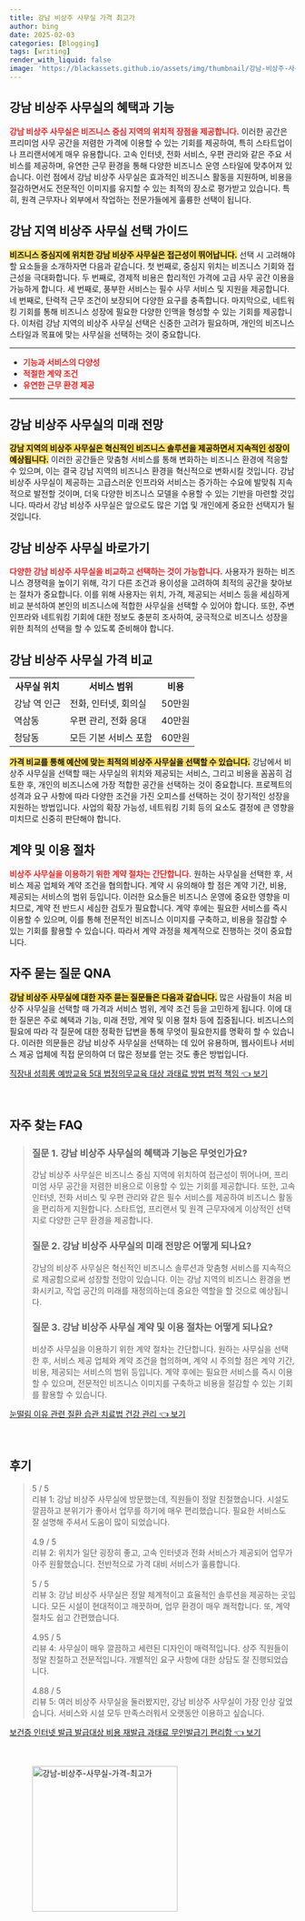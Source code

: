 ```yaml
---
title: 강남 비상주 사무실 가격 최고가
author: bing
date: 2025-02-03
categories: [Blogging]
tags: [writing]
render_with_liquid: false
image: 'https://blackassets.github.io/assets/img/thumbnail/강남-비상주-사무실-가격-최고가.webp'
---
```



<h2 id='강남 비상주 사무실의 혜택과 기능'>강남 비상주 사무실의 혜택과 기능</h2>

<p><b><span style="color: #ee2323;">강남 비상주 사무실은 비즈니스 중심 지역의 위치적 장점을 제공합니다.</span></b> 이러한 공간은 프리미엄 사무 공간을 저렴한 가격에 이용할 수 있는 기회를 제공하여, 특히 스타트업이나 프리랜서에게 매우 유용합니다. 고속 인터넷, 전화 서비스, 우편 관리와 같은 주요 서비스를 제공하며, 유연한 근무 환경을 통해 다양한 비즈니스 운영 스타일에 맞추어져 있습니다. 이런 점에서 강남 비상주 사무실은 효과적인 비즈니스 활동을 지원하며, 비용을 절감하면서도 전문적인 이미지를 유지할 수 있는 최적의 장소로 평가받고 있습니다. 특히, 원격 근무자나 외부에서 작업하는 전문가들에게 훌륭한 선택이 됩니다.</p>

<h2 id='강남 지역 비상주 사무실 선택 가이드'>강남 지역 비상주 사무실 선택 가이드</h2>

<p><b><span style="background-color: #ffe066;">비즈니스 중심지에 위치한 강남 비상주 사무실은 접근성이 뛰어납니다.</span></b> 선택 시 고려해야 할 요소들을 소개하자면 다음과 같습니다. 첫 번째로, 중심지 위치는 비즈니스 기회와 접근성을 극대화합니다. 두 번째로, 경제적 비용은 합리적인 가격에 고급 사무 공간 이용을 가능하게 합니다. 세 번째로, 풍부한 서비스는 필수 사무 서비스 및 지원을 제공합니다. 네 번째로, 탄력적 근무 조건이 보장되어 다양한 요구를 충족합니다. 마지막으로, 네트워킹 기회를 통해 비즈니스 성장에 필요한 다양한 인맥을 형성할 수 있는 기회를 제공합니다. 이처럼 강남 지역의 비상주 사무실 선택은 신중한 고려가 필요하며, 개인의 비즈니스 스타일과 목표에 맞는 사무실을 선택하는 것이 중요합니다.</p>

<hr />

<ul>
    <li><b><span style="color: #ee2323;">기능과 서비스의 다양성</span></b></li>
    <li><b><span style="color: #ee2323;">적절한 계약 조건</span></b></li>
    <li><b><span style="color: #ee2323;">유연한 근무 환경 제공</span></b></li>
</ul>

<hr />

<h2 id='강남 비상주 사무실의 미래 전망'>강남 비상주 사무실의 미래 전망</h2>

<p><b><span style="background-color: #ffe066;">강남 지역의 비상주 사무실은 혁신적인 비즈니스 솔루션을 제공하면서 지속적인 성장이 예상됩니다.</span></b> 이러한 공간들은 맞춤형 서비스를 통해 변화하는 비즈니스 환경에 적응할 수 있으며, 이는 결국 강남 지역의 비즈니스 환경을 혁신적으로 변화시킬 것입니다. 강남 비상주 사무실이 제공하는 고급스러운 인프라와 서비스는 증가하는 수요에 발맞춰 지속적으로 발전할 것이며, 더욱 다양한 비즈니스 모델을 수용할 수 있는 기반을 마련할 것입니다. 따라서 강남 비상주 사무실은 앞으로도 많은 기업 및 개인에게 중요한 선택지가 될 것입니다.</p>

<h2 id='강남 비상주 사무실 바로가기'>강남 비상주 사무실 바로가기</h2>

<p><b><span style="color: #ee2323;">다양한 강남 비상주 사무실을 비교하고 선택하는 것이 가능합니다.</span></b> 사용자가 원하는 비즈니스 경쟁력을 높이기 위해, 각기 다른 조건과 용이성을 고려하여 최적의 공간을 찾아보는 절차가 중요합니다. 이를 위해 사용자는 위치, 가격, 제공되는 서비스 등을 세심하게 비교 분석하여 본인의 비즈니스에 적합한 사무실을 선택할 수 있어야 합니다. 또한, 주변 인프라와 네트워킹 기회에 대한 정보도 충분히 조사하여, 궁극적으로 비즈니스 성장을 위한 최적의 선택을 할 수 있도록 준비해야 합니다.</p>

<h2 id='강남 비상주 사무실 가격 비교'>강남 비상주 사무실 가격 비교</h2>

<table>
    <tr>
        <td style="text-align: center; height: 17px;"><b>사무실 위치</b></td>
        <td style="text-align: center; height: 17px;"><b>서비스 범위</b></td>
        <td style="text-align: center; height: 17px;"><b>비용</b></td>
    </tr>
    <tr>
        <td>강남 역 인근</td>
        <td>전화, 인터넷, 회의실</td>
        <td>50만원</td>
    </tr>
    <tr>
        <td>역삼동</td>
        <td>우편 관리, 전화 응대</td>
        <td>40만원</td>
    </tr>
    <tr>
        <td>청담동</td>
        <td>모든 기본 서비스 포함</td>
        <td>60만원</td>
    </tr>
</table>

<p><b><span style="background-color: #ffe066;">가격 비교를 통해 예산에 맞는 최적의 비상주 사무실을 선택할 수 있습니다.</span></b> 강남에서 비상주 사무실을 선택할 때는 사무실의 위치와 제공되는 서비스, 그리고 비용을 꼼꼼히 검토한 후, 개인의 비즈니스에 가장 적합한 공간을 선택하는 것이 중요합니다. 프로젝트의 성격과 요구 사항에 따라 다양한 조건을 가진 오피스를 선택하는 것이 장기적인 성장을 지원하는 방법입니다. 사업의 확장 가능성, 네트워킹 기회 등의 요소도 결정에 큰 영향을 미치므로 신중히 판단해야 합니다.</p>

<h2 id='계약 및 이용 절차'>계약 및 이용 절차</h2>

<p><b><span style="color: #ee2323;">비상주 사무실을 이용하기 위한 계약 절차는 간단합니다.</span></b> 원하는 사무실을 선택한 후, 서비스 제공 업체와 계약 조건을 협의합니다. 계약 시 유의해야 할 점은 계약 기간, 비용, 제공되는 서비스의 범위 등입니다. 이러한 요소들은 비즈니스 운영에 중요한 영향을 미치므로, 계약 전 반드시 세심한 검토가 필요합니다. 계약 후에는 필요한 서비스를 즉시 이용할 수 있으며, 이를 통해 전문적인 비즈니스 이미지를 구축하고, 비용을 절감할 수 있는 기회를 활용할 수 있습니다. 따라서 계약 과정을 체계적으로 진행하는 것이 중요합니다.</p>

<h2 id='자주 묻는 질문 QNA'>자주 묻는 질문 QNA</h2>

<p><b><span style="background-color: #ffe066;">강남 비상주 사무실에 대한 자주 묻는 질문들은 다음과 같습니다.</span></b> 많은 사람들이 처음 비상주 사무실을 선택할 때 가격과 서비스 범위, 계약 조건 등을 고민하게 됩니다. 이에 대한 질문은 주로 혜택과 기능, 미래 전망, 계약 및 이용 절차 등에 집중됩니다. 비즈니스의 필요에 따라 각 질문에 대한 정확한 답변을 통해 무엇이 필요한지를 명확히 할 수 있습니다. 이러한 의문들은 강남 비상주 사무실을 선택하는 데 있어 유용하며, 웹사이트나 서비스 제공 업체에 직접 문의하여 더 많은 정보를 얻는 것도 좋은 방법입니다.</p>


<p><a class="click-button" title="직장내 성희롱 예방교육 5대 법정의무교육 대상 과태료 방법 법적 책임" href="https://blackassets.github.io/posts/%EC%A7%81%EC%9E%A5%EB%82%B4-%EC%84%B1%ED%9D%AC%EB%A1%B1-%EC%98%88%EB%B0%A9%EA%B5%90%EC%9C%A1-5%EB%8C%80-%EB%B2%95%EC%A0%95%EC%9D%98%EB%AC%B4%EA%B5%90%EC%9C%A1-%EB%8C%80%EC%83%81-%EA%B3%BC%ED%83%9C%EB%A3%8C-%EB%B0%A9%EB%B2%95-%EB%B2%95%EC%A0%81-%EC%B1%85%EC%9E%84/" rel="dofollow">직장내 성희롱 예방교육 5대 법정의무교육 대상 과태료 방법 법적 책임 👈 보기</a></p><br>
<h2 id='자주_찾는_FAQ'>자주 찾는 FAQ</h2>
<div itemscope="" itemtype="https://schema.org/FAQPage"> 
<blockquote> 
<div itemscope="" itemprop="mainEntity" itemtype="https://schema.org/Question"> 
<h3 itemprop="name">질문 1. 강남 비상주 사무실의 혜택과 기능은 무엇인가요?</h3> 
<div itemscope="" itemprop="acceptedAnswer" itemtype="https://schema.org/Answer"> 
<span itemprop="text"> 
<p>강남 비상주 사무실은 비즈니스 중심 지역에 위치하여 접근성이 뛰어나며, 프리미엄 사무 공간을 저렴한 비용으로 이용할 수 있는 기회를 제공합니다. 또한, 고속 인터넷, 전화 서비스 및 우편 관리와 같은 필수 서비스를 제공하여 비즈니스 활동을 편리하게 지원합니다. 스타트업, 프리랜서 및 원격 근무자에게 이상적인 선택지로 다양한 근무 환경을 제공합니다.</p> 
</span> 
</div> 
</div> 

<div itemscope="" itemprop="mainEntity" itemtype="https://schema.org/Question"> 
<h3 itemprop="name">질문 2. 강남 비상주 사무실의 미래 전망은 어떻게 되나요?</h3> 
<div itemscope="" itemprop="acceptedAnswer" itemtype="https://schema.org/Answer"> 
<span itemprop="text"> 
<p>강남의 비상주 사무실은 혁신적인 비즈니스 솔루션과 맞춤형 서비스를 지속적으로 제공함으로써 성장할 전망이 있습니다. 이는 강남 지역의 비즈니스 환경을 변화시키고, 작업 공간의 미래를 재정의하는데 중요한 역할을 할 것으로 예상됩니다.</p> 
</span> 
</div> 
</div> 

<div itemscope="" itemprop="mainEntity" itemtype="https://schema.org/Question"> 
<h3 itemprop="name">질문 3. 강남 비상주 사무실 계약 및 이용 절차는 어떻게 되나요?</h3> 
<div itemscope="" itemprop="acceptedAnswer" itemtype="https://schema.org/Answer"> 
<span itemprop="text"> 
<p>비상주 사무실을 이용하기 위한 계약 절차는 간단합니다. 원하는 사무실을 선택한 후, 서비스 제공 업체와 계약 조건을 협의하며, 계약 시 주의할 점은 계약 기간, 비용, 제공되는 서비스의 범위 등입니다. 계약 후에는 필요한 서비스를 즉시 이용할 수 있으며, 전문적인 비즈니스 이미지를 구축하고 비용을 절감할 수 있는 기회를 활용할 수 있습니다.</p> 
</span> 
</div> 
</div> 

</blockquote> 
</div>
<p><a class="click-button" title="눈떨림 이유 관련 질환 습관 치료법 건강 관리" href="https://blackassets.github.io/posts/%EB%88%88%EB%96%A8%EB%A6%BC-%EC%9D%B4%EC%9C%A0-%EA%B4%80%EB%A0%A8-%EC%A7%88%ED%99%98-%EC%8A%B5%EA%B4%80-%EC%B9%98%EB%A3%8C%EB%B2%95-%EA%B1%B4%EA%B0%95-%EA%B4%80%EB%A6%AC/" rel="dofollow">눈떨림 이유 관련 질환 습관 치료법 건강 관리 👈 보기</a></p><br>
<h2 id='후기'>후기</h2>
<div itemscope itemtype="https://schema.org/Product">
  <blockquote>
  <div itemprop="review" itemscope itemtype="https://schema.org/Review">
      <div itemprop="reviewRating" itemscope itemtype="https://schema.org/Rating"> <span itemprop="ratingValue">5</span> / <span itemprop="bestRating">5</span> </div>
      <span itemprop="reviewBody">리뷰 1: 강남 비상주 사무실에 방문했는데, 직원들이 정말 친절했습니다. 시설도 깔끔하고 분위기가 좋아서 업무를 하기에 매우 편리했습니다. 필요한 서비스도 잘 설명해 주셔서 도움이 많이 되었습니다.</span>
  </div>
  <br>
  <div itemprop="review" itemscope itemtype="https://schema.org/Review">
      <div itemprop="reviewRating" itemscope itemtype="https://schema.org/Rating"> <span itemprop="ratingValue">4.9</span> / <span itemprop="bestRating">5</span> </div>
      <span itemprop="reviewBody">리뷰 2: 위치가 일단 굉장히 좋고, 고속 인터넷과 전화 서비스가 제공되어 업무가 아주 원활했습니다. 전반적으로 가격 대비 서비스가 훌륭합니다.</span>
  </div>
  <br>
  <div itemprop="review" itemscope itemtype="https://schema.org/Review">
      <div itemprop="reviewRating" itemscope itemtype="https://schema.org/Rating"> <span itemprop="ratingValue">5</span> / <span itemprop="bestRating">5</span> </div>
      <span itemprop="reviewBody">리뷰 3: 강남 비상주 사무실은 정말 체계적이고 효율적인 솔루션을 제공하는 곳입니다. 모든 시설이 현대적이고 깨끗하며, 업무 환경이 매우 쾌적합니다. 또, 계약 절차도 쉽고 간편했습니다.</span>
  </div>
  <br>
  <div itemprop="review" itemscope itemtype="https://schema.org/Review">
      <div itemprop="reviewRating" itemscope itemtype="https://schema.org/Rating"> <span itemprop="ratingValue">4.95</span> / <span itemprop="bestRating">5</span> </div>
      <span itemprop="reviewBody">리뷰 4: 사무실이 매우 깔끔하고 세련된 디자인이 매력적입니다. 상주 직원들이 정말 친절하고 전문적입니다. 개별적인 요구 사항에 대한 상담도 잘 진행되었습니다.</span>
  </div>
  <br>
  <div itemprop="review" itemscope itemtype="https://schema.org/Review">
      <div itemprop="reviewRating" itemscope itemtype="https://schema.org/Rating"> <span itemprop="ratingValue">4.88</span> / <span itemprop="bestRating">5</span> </div>
      <span itemprop="reviewBody">리뷰 5: 여러 비상주 사무실을 둘러봤지만, 강남 비상주 사무실이 가장 인상 깊었습니다. 서비스와 시설 모두 만족스러워서 오랫동안 이용하고 싶습니다.</span>
  </div>
  </blockquote>
</div>
<p><a class="click-button" title="보건증 인터넷 발급 발급대상 비용 재발급 과태료 무인발급기 편리함" href="https://blackassets.github.io/posts/%EB%B3%B4%EA%B1%B4%EC%A6%9D-%EC%9D%B8%ED%84%B0%EB%84%B7-%EB%B0%9C%EA%B8%89-%EB%B0%9C%EA%B8%89%EB%8C%80%EC%83%81-%EB%B9%84%EC%9A%A9-%EC%9E%AC%EB%B0%9C%EA%B8%89-%EA%B3%BC%ED%83%9C%EB%A3%8C-%EB%AC%B4%EC%9D%B8%EB%B0%9C%EA%B8%89%EA%B8%B0-%ED%8E%B8%EB%A6%AC%ED%95%A8/" rel="dofollow">보건증 인터넷 발급 발급대상 비용 재발급 과태료 무인발급기 편리함 👈 보기</a></p><br>
<figure class="image"><img src="https://blackassets.github.io/assets/img/thumbnail/강남-비상주-사무실-가격-최고가.webp" alt="강남-비상주-사무실-가격-최고가" width="256" height="256"></figure>
